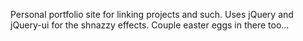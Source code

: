 Personal portfolio site for linking projects and such. Uses jQuery and jQuery-ui for the shnazzy effects. Couple easter eggs in there too...
